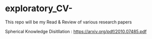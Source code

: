 # exploratory_CV-
This repo will be my Read & Review of various research papers


Spherical Knowledge Disitllation : https://arxiv.org/pdf/2010.07485.pdf
